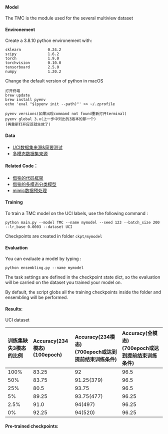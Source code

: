 #### Model

The TMC is the module used for the several multiview dataset 

#### Environement

Create a 3.8.10 python environement with:

```
sklearn            0.24.2
scipy              1.6.2
torch              1.9.0    
torchvision        0.10.0 
tensorboard        2.5.0
numpy              1.20.2                 
```

Change the default version of python in macOS
```
打开终端
brew update
brew install pyenv
echo 'eval "$(pyenv init --path)"' >> ~/.zprofile

pyenv versions(如果出现command not found重新打开terminal)
pyenv global 3.x(上一步中列出的3版本的那一个)
(再重新打开应该就生效了)
```
#### Data

- [UCI数据集来源&简要测试](https://github.com/mvlearn/mvlearn)
- [多模态数据集来源](https://github.com/yeqinglee/mvdata)

#### Related Code：
- [借鉴的代码框架](https://github.com/jbdel/MOSEI_UMONS)
- [借鉴的多模态分类模型](https://github.com/hanmenghan/TMC)
- [mimic数据预处理](https://github.com/YerevaNN/mimic3-benchmarks)


#### Training

To train a TMC model on the UCI labels, use the following command :

```
python main.py --model TMC --name mymodel --seed 123 --batch_size 200 --lr_base 0.0003 --dataset UCI
```

Checkpoints are created in folder `ckpt/mymodel`


#### Evaluation

You can evaluate a model by typing :

```
python ensembling.py --name mymodel
```

The task settings are defined in the checkpoint state dict, so the evaluation will be carried on the dataset you trained
your model on.

By default, the script globs all the training checkpoints inside the folder and ensembling will be performed.

#### Results:

UCI dataset

|训练集缺失3模态的比例|Accuracy(234模态)<br>(100epoch)|Accuracy(234模态)<br>(700epoch或达到提前结束训练条件)|Accuracy(全模态)<br>(700epoch或达到提前结束训练条件)|
|:----|:----|:----|:----|
|100%|83.25|92|96.5|
|50%|83.75|91.25(379)|96.5|
|25%|80.5|93.75|96.5|
|5%|89.25|93.75(477)|96.25|
|2.5%|91.0|94(497)|96.25|
|0%|92.25|94(520)|96.25|


#### Pre-trained checkpoints:


